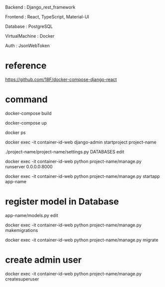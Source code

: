 
Backend : Django_rest_framework

Frontend : React, TypeScript, Material-UI

Database : PostgreSQL

VirtualMachine : Docker

Auth : JsonWebToken

# reference
https://github.com/18F/docker-compose-django-react

# command
docker-compose build

docker-compose up

docker ps

docker exec -it container-id-web django-admin startproject project-name

./project-name/project-name/settings.py DATABASES edit

docker exec -it container-id-web python project-name/manage.py runserver 0.0.0.0:8000

docker exec -it container-id-web python project-name/manage.py startapp app-name

# register model in Database
app-name/models.py edit

docker exec -it container-id-web python project-name/manage.py makemigrations

docker exec -it container-id-web python project-name/manage.py migrate

# create admin user
docker exec -it container-id-web python project-name/manage.py createsuperuser

